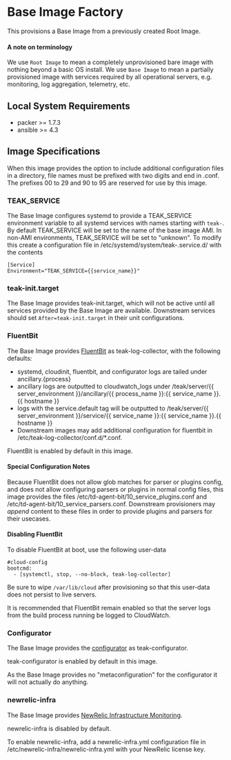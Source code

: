 # Base Image Factory

This provisions a Base Image from a previously created Root Image.

#### A note on terminology

We use `Root Image` to mean a completely unprovisioned bare image with nothing beyond a basic OS install. We use `Base Image` to mean a partially provisioned image with services required by all operational servers, e.g. monitoring, log aggregation, telemetry, etc.

## Local System Requirements
- packer >= 1.7.3
- ansible >= 4.3

## Image Specifications

When this image provides the option to include additional configuration files in a directory, file names must be prefixed with two digits and end in .conf. The prefixes 00 to 29 and 90 to 95 are reserved for use by this image.

### TEAK_SERVICE

The Base Image configures systemd to provide a TEAK_SERVICE environment variable to all systemd services with names starting with `teak-`. By default TEAK_SERVICE will be set to the name of the base image AMI. In non-AMI environments, TEAK_SERVICE will be set to "unknown". To modify this create a configuration file in /etc/systemd/system/teak-.service.d/ with the contents

```
[Service]
Environment="TEAK_SERVICE={{service_name}}"
```

### teak-init.target

The Base Image provides teak-init.target, which will not be active until all services provided by the Base Image are available. Downstream services should set `After=teak-init.target` in their unit configurations.

### FluentBit

The Base Image provides [FluentBit](https://fluentbit.io) as teak-log-collector, with the following defaults:
- systemd, cloudinit, fluentbit, and configurator logs are tailed under ancillary.{process}
- ancillary logs are outputted to cloudwatch_logs under /teak/server/{{ server_environment }}/ancillary/{{ process_name }}:{{ service_name }}.{{ hostname }}
- logs with the service.default tag will be outputted to /teak/server/{{ server_environment }}/service/{{ service_name }}:{{ service_name }}.{{ hostname }}
- Downstream images may add additional configuration for fluentbit in /etc/teak-log-collector/conf.d/\*.conf.

FluentBit is enabled by default in this image.

#### Special Configuration Notes
Because FluentBit does not allow glob matches for parser or plugins config, and does not allow configuring parsers or plugins in normal config files, this image provides the files /etc/td-agent-bit/10_service_plugins.conf and /etc/td-agent-bit/10_service_parsers.conf. Downstream provisioners may _append_ content to these files in order to provide plugins and parsers for their usecases.

#### Disabling FluentBit
To disable FluentBit at boot, use the following user-data
```
#cloud-config
bootcmd:
  - [systemctl, stop, --no-block, teak-log-collector]
```

Be sure to wipe `/var/lib/cloud` after provisioning so that this user-data does not persist to live servers.

It is recommended that FluentBit remain enabled so that the server logs from the build process running be logged to CloudWatch.

### Configurator

The Base Image provides the [configurator](https://github.com/GoCarrot/configurator) as teak-configurator.

teak-configurator is enabled by default in this image.

As the Base Image provides no "metaconfiguration" for the configurator it will not actually do anything.

### newrelic-infra

The Base Image provides [NewRelic Infrastructure Monitoring](https://docs.newrelic.com/docs/infrastructure/install-infrastructure-agent/).

newrelic-infra is disabled by default.

To enable newrelic-infra, add a newrelic-infra.yml configuration file in /etc/newrelic-infra/newrelic-infra.yml with your NewRelic license key.
